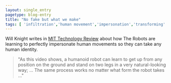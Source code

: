```yaml
---
layout: single_entry
pagetype: blog-entry
title: "No fake but what we make"
tags: [ 'infiltration','human movement','impersonation','transforming' ]
---
```

 Will Knight writes in [MIT Technology Review][1] about how The Robots are learning to perfectly impersonate human movements so they can take any human identity.

>"As this video shows, a humanoid robot can learn to get up from any position on the ground and stand on two legs in a very natural-looking way; ...  The same process works no matter what form the robot takes ..."

[1]:http://www.technologyreview.com/news/544521/a-master-algorithm-lets-robots-teach-themselves-to-perform-complex-tasks/
